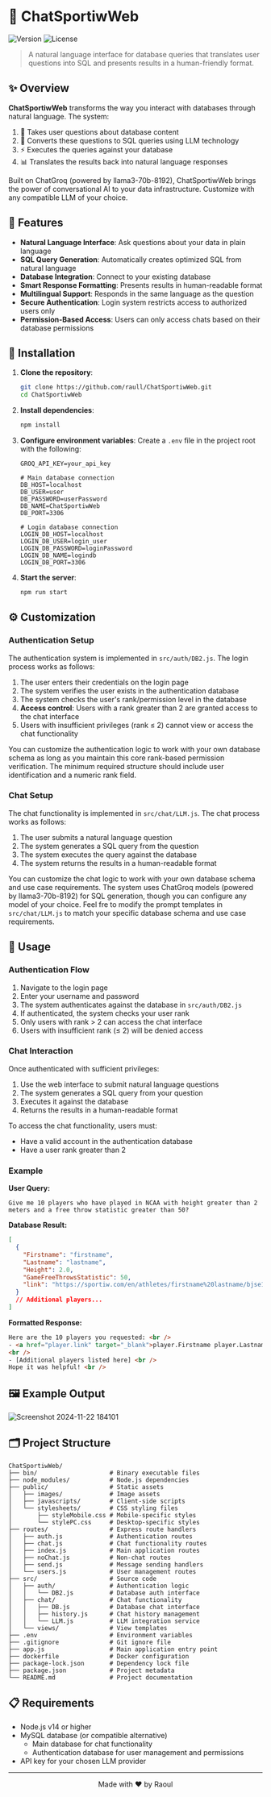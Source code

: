 # 🤖 ChatSportiwWeb

![Version](https://img.shields.io/badge/version-1.0.0-blue)
![License](https://img.shields.io/badge/GPL-3.0-green)

> A natural language interface for database queries that translates user questions into SQL and presents results in a human-friendly format.

## ✨ Overview

**ChatSportiwWeb** transforms the way you interact with databases through natural language. The system:

1. 💬 Takes user questions about database content
2. 🔄 Converts these questions to SQL queries using LLM technology
3. ⚡ Executes the queries against your database
4. 📊 Translates the results back into natural language responses

Built on ChatGroq (powered by llama3-70b-8192), ChatSportiwWeb brings the power of conversational AI to your data infrastructure. Customize with any compatible LLM of your choice.

## 🌟 Features

- **Natural Language Interface**: Ask questions about your data in plain language
- **SQL Query Generation**: Automatically creates optimized SQL from natural language
- **Database Integration**: Connect to your existing database
- **Smart Response Formatting**: Presents results in human-readable format
- **Multilingual Support**: Responds in the same language as the question
- **Secure Authentication**: Login system restricts access to authorized users only
- **Permission-Based Access**: Users can only access chats based on their database permissions

## 🚀 Installation

1. **Clone the repository**:

   ```bash
   git clone https://github.com/raull/ChatSportiwWeb.git
   cd ChatSportiwWeb
   ```

2. **Install dependencies**:

   ```bash
   npm install
   ```

3. **Configure environment variables**:
   Create a `.env` file in the project root with the following:

   ```
   GROQ_API_KEY=your_api_key

   # Main database connection
   DB_HOST=localhost
   DB_USER=user
   DB_PASSWORD=userPassword
   DB_NAME=ChatSportiwWeb
   DB_PORT=3306

   # Login database connection
   LOGIN_DB_HOST=localhost
   LOGIN_DB_USER=login_user
   LOGIN_DB_PASSWORD=loginPassword
   LOGIN_DB_NAME=logindb
   LOGIN_DB_PORT=3306
   ```

4. **Start the server**:
   ```bash
   npm run start
   ```

## ⚙️ Customization

### Authentication Setup

The authentication system is implemented in `src/auth/DB2.js`. The login process works as follows:

1. The user enters their credentials on the login page
2. The system verifies the user exists in the authentication database
3. The system checks the user's rank/permission level in the database
4. **Access control**: Users with a rank greater than 2 are granted access to the chat interface
5. Users with insufficient privileges (rank ≤ 2) cannot view or access the chat functionality

You can customize the authentication logic to work with your own database schema as long as you maintain this core rank-based permission verification. The minimum required structure should include user identification and a numeric rank field.

### Chat Setup

The chat functionality is implemented in `src/chat/LLM.js`. The chat process works as follows:

1. The user submits a natural language question
2. The system generates a SQL query from the question
3. The system executes the query against the database
4. The system returns the results in a human-readable format

You can customize the chat logic to work with your own database schema and use case requirements. The system uses ChatGroq models (powered by llama3-70b-8192) for SQL generation, though you can configure any model of your choice. Feel fre to modify the prompt templates in `src/chat/LLM.js` to match your specific database schema and use case requirements.

## 📝 Usage

### Authentication Flow

1. Navigate to the login page
2. Enter your username and password
3. The system authenticates against the database in `src/auth/DB2.js`
4. If authenticated, the system checks your user rank
5. Only users with rank > 2 can access the chat interface
6. Users with insufficient rank (≤ 2) will be denied access

### Chat Interaction

Once authenticated with sufficient privileges:

1. Use the web interface to submit natural language questions
2. The system generates a SQL query from your question
3. Executes it against the database
4. Returns the results in a human-readable format

To access the chat functionality, users must:

- Have a valid account in the authentication database
- Have a user rank greater than 2

### Example

**User Query:**

```
Give me 10 players who have played in NCAA with height greater than 2 meters and a free throw statistic greater than 50?
```

**Database Result:**

```json
[
  {
    "Firstname": "firstname",
    "Lastname": "lastname",
    "Height": 2.0,
    "GameFreeThrowsStatistic": 50,
    "link": "https://sportiw.com/en/athletes/firstname%20lastname/bjse1a360bfb50jy3voy/"
  }
  // Additional players...
]
```

**Formatted Response:**

```html
Here are the 10 players you requested: <br />
- <a href="player.link" target="_blank">player.Firstname player.Lastname</a>
<br />
- [Additional players listed here] <br />
Hope it was helpful! <br />
```

## 🖼️ Example Output

![Screenshot 2024-11-22 184101](https://github.com/user-attachments/assets/2411a5a5-27c1-48e7-bfbd-4995e8aec211)

## 🗂️ Project Structure

```
ChatSportiwWeb/
├── bin/                    # Binary executable files
├── node_modules/           # Node.js dependencies
├── public/                 # Static assets
│   ├── images/             # Image assets
│   ├── javascripts/        # Client-side scripts
│   └── stylesheets/        # CSS styling files
│       ├── styleMobile.css # Mobile-specific styles
│       └── stylePC.css     # Desktop-specific styles
├── routes/                 # Express route handlers
│   ├── auth.js             # Authentication routes
│   ├── chat.js             # Chat functionality routes
│   ├── index.js            # Main application routes
│   ├── noChat.js           # Non-chat routes
│   ├── send.js             # Message sending handlers
│   └── users.js            # User management routes
├── src/                    # Source code
│   ├── auth/               # Authentication logic
│   │   └── DB2.js          # Database auth interface
│   ├── chat/               # Chat functionality
│   │   ├── DB.js           # Database chat interface
│   │   ├── history.js      # Chat history management
│   │   └── LLM.js          # LLM integration service
│   └── views/              # View templates
├── .env                    # Environment variables
├── .gitignore              # Git ignore file
├── app.js                  # Main application entry point
├── dockerfile              # Docker configuration
├── package-lock.json       # Dependency lock file
├── package.json            # Project metadata
└── README.md               # Project documentation
```

## 📋 Requirements

- Node.js v14 or higher
- MySQL database (or compatible alternative)
  - Main database for chat functionality
  - Authentication database for user management and permissions
- API key for your chosen LLM provider

---

<div align="center">
  Made with ❤️ by Raoul
</div>
